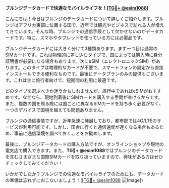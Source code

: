 **ブルンジデータカードで快適なモバイルライフを！[[TG💪+ @esim1088](https://t.me/s/esim1088)]**

こんにちは！今日はブルンジのデータカードについて詳しくご紹介します。ブルンジはアフリカ東部に位置する国で、近年では観光やビジネスで訪れる人が増えてきています。そんな時、ブルンジでの通信手段として欠かせないのがデータカードです。特に、スマホやタブレットを使っている方には必需品です。

ブルンジデータカードには大きく分けて3種類あります。まず一つ目は通常のSIMカードです。これは物理的に差し込むタイプで、国によっては購入時に身分証明書が必要になる場合もあります。次にeSIM（エレクトロニックSIM）があります。このタイプは物理的なカードが不要で、スマートフォンの設定から直接インストールできる便利なものです。最後にデータプランのみの提供もございます。これは主に旅行者向けで、短期間の利用に最適です。

どのタイプを選ぶべきか迷うかもしれませんが、旅行中であればeSIMがおすすめです。なぜなら、現地到着後にSIMカードを購入する手間が省けるからです。また、複数の国を周る際には国ごとに異なるSIMカードを持ち歩く必要がなく、一つのデバイスで国境を越えても問題ありません。

ブルンジの通信事情ですが、近年急速に発展しており、都市部では4G/LTEのサービスが利用可能です。しかし、田舎に行くと通信速度が遅くなる場合もあるため、事前に通信環境を調べておくことをお勧めします。

最後に、ブルンジデータカードの購入方法ですが、オンラインショップや現地の電気店で購入できます。また、**TG💪+ @esim1088**ではブルンジのデータカードを含むさまざまな国際SIMカードを取り扱っていますので、興味がある方はぜひチェックしてみてください！

いかがでしたか？ブルンジでの快適なモバイルライフのためにも、データカードの準備は忘れずにおこないましょう！([[TG💪+ @esim1088](https://t.me/s/esim1088) ![Image](https://i.postimg.cc/Y0z9fWf4/image.png)])